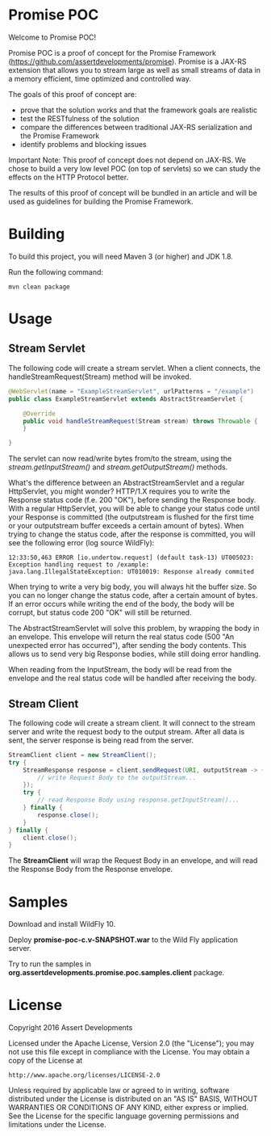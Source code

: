 # Promise POC

Welcome to Promise POC!

Promise POC is a proof of concept for the Promise Framework (https://github.com/assertdevelopments/promise). Promise is a JAX-RS extension that allows you to stream large as well as small streams of data in a memory efficient, time optimized and controlled way.

The goals of this proof of concept are:
- prove that the solution works and that the framework goals are realistic
- test the RESTfulness of the solution
- compare the differences between traditional JAX-RS serialization and the Promise Framework
- identify problems and blocking issues

Important Note: This proof of concept does not depend on JAX-RS. We chose to build a very low level POC (on top of servlets) so we can study the effects on the HTTP Protocol better.

The results of this proof of concept will be bundled in an article and will be used as guidelines for building the Promise Framework.

# Building

To build this project, you will need Maven 3 (or higher) and JDK 1.8.

Run the following command:

```
mvn clean package
```

# Usage

## Stream Servlet

The following code will create a stream servlet. When a client connects, the handleStreamRequest(Stream) method will be invoked.

``` java
@WebServlet(name = "ExampleStreamServlet", urlPatterns = "/example")
public class ExampleStreamServlet extends AbstractStreamServlet {

    @Override
    public void handleStreamRequest(Stream stream) throws Throwable {
    }

}
```

The servlet can now read/write bytes from/to the stream, using the *stream.getInputStream()* and *stream.getOutputStream()* methods.

What's the difference between an AbstractStreamServlet and a regular HttpServlet, you might wonder? HTTP/1.X requires you to write the Response status code (f.e. 200 "OK"), before sending the Response body. With a regular HttpServlet, you will be able to change your status code until your Response is committed (the outputstream is flushed for the first time or your outputstream buffer exceeds a certain amount of bytes). When trying to change the status code, after the response is committed, you will see the following error (log source WildFly):

```
12:33:50,463 ERROR [io.undertow.request] (default task-13) UT005023: Exception handling request to /example: java.lang.IllegalStateException: UT010019: Response already commited
```

When trying to write a very big body, you will always hit the buffer size. So you can no longer change the status code, after a certain amount of bytes. If an error occurs while writing the end of the body, the body will be corrupt, but status code 200 "OK" will still be returned.

The AbstractStreamServlet will solve this problem, by wrapping the body in an envelope. This envelope will return the real status code (500 "An unexpected error has occurred"), after sending the body contents. This allows us to send very big Response bodies, while still doing error handling.

When reading from the InputStream, the body will be read from the envelope and the real status code will be handled after receiving the body. 

## Stream Client

The following code will create a stream client. It will connect to the stream server and write the request body to the output stream. After all data is sent, the server response is being read from the server. 

``` java
StreamClient client = new StreamClient();
try {
    StreamResponse response = client.sendRequest(URI, outputStream -> {
        // write Request Body to the outputStream...
    });
    try {
        // read Response Body using response.getInputStream()...
    } finally {
        response.close();
    }
} finally {
    client.close();
}
```

The **StreamClient** will wrap the Request Body in an envelope, and will read the Response Body from the Response envelope.

# Samples

Download and install WildFly 10.

Deploy **promise-poc-c.v-SNAPSHOT.war** to the Wild Fly application server.

Try to run the samples in **org.assertdevelopments.promise.poc.samples.client** package.


# License

Copyright 2016 Assert Developments

Licensed under the Apache License, Version 2.0 (the "License");
you may not use this file except in compliance with the License.
You may obtain a copy of the License at

    http://www.apache.org/licenses/LICENSE-2.0

Unless required by applicable law or agreed to in writing, software
distributed under the License is distributed on an "AS IS" BASIS,
WITHOUT WARRANTIES OR CONDITIONS OF ANY KIND, either express or implied.
See the License for the specific language governing permissions and
limitations under the License.



